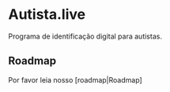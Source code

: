 # Autista.live
Programa de identificação digital para autistas.

## Roadmap
Por favor leia nosso [roadmap|Roadmap]
